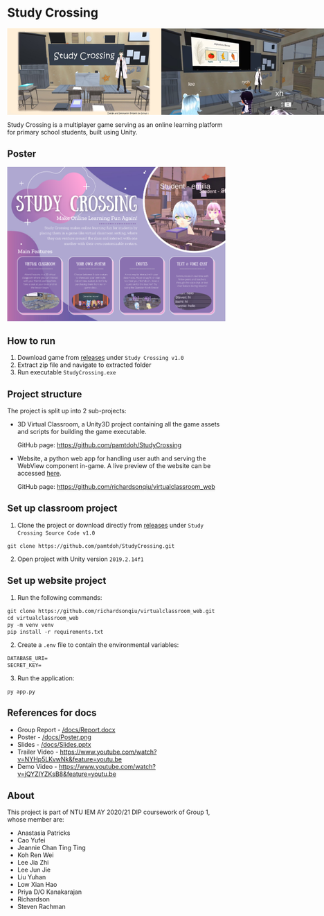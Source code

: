 # Study Crossing
<p style="display: flex;">
  <img src="/docs/images/login.jpg" height="200px" />
  <img src="/docs/images/cover.jpg" height="200px" /> 
</p>
Study Crossing is a multiplayer game serving as an online learning platform for primary school students, built using Unity.

## Poster
![Poster](/docs/Poster.png)

## How to run
1. Download game from [releases](https://github.com/jiaazhi/DIP/releases) under `Study Crossing v1.0`
2. Extract zip file and navigate to extracted folder
3. Run executable `StudyCrossing.exe`

## Project structure
The project is split up into 2 sub-projects:
- 3D Virtual Classroom, a Unity3D project containing all the game assets and scripts for building the game executable.

  GitHub page: https://github.com/pamtdoh/StudyCrossing

- Website, a python web app for handling user auth and serving the WebView component in-game. A live preview of the website can be accessed [here](http://52.187.60.115/login).
  
  GitHub page: https://github.com/richardsonqiu/virtualclassroom_web

## Set up classroom project
1. Clone the project or download directly from [releases](https://github.com/jiaazhi/DIP/releases) under `Study Crossing Source Code v1.0`
```
git clone https://github.com/pamtdoh/StudyCrossing.git
```
2. Open project with Unity version `2019.2.14f1`

## Set up website project
1. Run the following commands:
```
git clone https://github.com/richardsonqiu/virtualclassroom_web.git
cd virtualclassroom_web
py -m venv venv
pip install -r requirements.txt
```
2. Create a `.env` file to contain the environmental variables:
```
DATABASE_URI=
SECRET_KEY=
```
3. Run the application:
```
py app.py
```

## References for docs
- Group Report - [/docs/Report.docx](/docs/Report.docx)
- Poster - [/docs/Poster.png](/docs/Poster.png)
- Slides - [/docs/Slides.pptx](/docs/Slides.pptx)
- Trailer Video - https://www.youtube.com/watch?v=NYHp5LKvwNk&feature=youtu.be
- Demo Video - https://www.youtube.com/watch?v=jQYZIYZKsB8&feature=youtu.be

## About
This project is part of NTU IEM AY 2020/21 DIP coursework of Group 1, whose member are:
- Anastasia Patricks
- Cao Yufei
- Jeannie Chan Ting Ting
- Koh Ren Wei
- Lee Jia Zhi
- Lee Jun Jie
- Liu Yuhan
- Low Xian Hao
- Priya D/O Kanakarajan
- Richardson
- Steven Rachman
